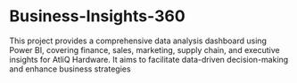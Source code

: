 # Business-Insights-360
This project provides a comprehensive data analysis dashboard using Power BI, covering finance, sales, marketing, supply chain, and executive insights for AtliQ Hardware. It aims to facilitate data-driven decision-making and enhance business strategies
